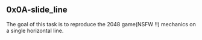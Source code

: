 ## 0x0A-slide_line
The goal of this task is to reproduce the 2048 game(NSFW !!) mechanics on a single horizontal line.